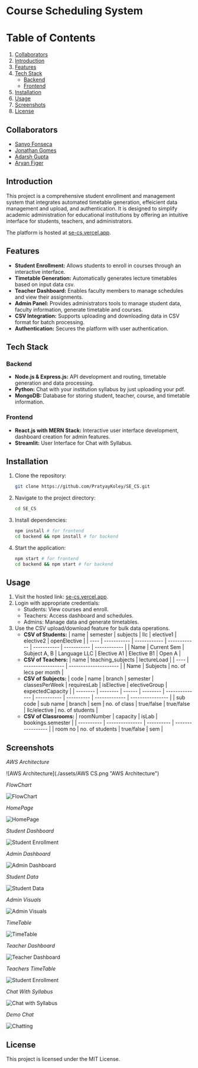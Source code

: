 # Course Scheduling System

# Table of Contents

1. [Collaborators](#collaborators)
2. [Introduction](#introduction)
3. [Features](#features)
4. [Tech Stack](#tech-stack)
   * [Backend](#backend)
   * [Frontend](#frontend)
5. [Installation](#installation)
6. [Usage](#usage)
7. [Screenshots](#screenshots)
8. [License](#license)

## Collaborators

- [Sanyo Fonseca](https://github.com/sAnyo08)
- [Jonathan Gomes](https://github.com/JonathanJourney99)
- [Adarsh Gupta](https://github.com/bugsnotallowed)
- [Aryan Figer](https://github.com/aryanfiger)

## Introduction

This project is a comprehensive student enrollment and management system that integrates automated timetable generation, effeicient data management and upload, and authentication. It is designed to simplify academic administration for educational institutions by offering an intuitive interface for students, teachers, and administrators.

The platform is hosted at [se-cs.vercel.app](https://se-cs.vercel.app).

## Features

- **Student Enrollment:** Allows students to enroll in courses through an interactive interface.
- **Timetable Generation:** Automatically generates lecture timetables based on input data csv.
- **Teacher Dashboard:** Enables faculty members to manage schedules and view their assignments.
- **Admin Panel:** Provides administrators tools to manage student data, faculty information, generate timetable and courses.
- **CSV Integration:** Supports uploading and downloading data in CSV format for batch processing.
- **Authentication:** Secures the platform with user authentication.

## Tech Stack

### Backend

- **Node.js & Express.js:** API development and routing, timetable generation and data processing.
- **Python:** Chat with your institution syllabus by just uploading your pdf.
- **MongoDB:** Database for storing student, teacher, course, and timetable information.

### Frontend

- **React.js with MERN Stack:** Interactive user interface development, dashboard creation for admin features.
- **Streamlit:** User Interface for Chat with Syllabus.

## Installation

1. Clone the repository:
   ```bash
   git clone https://github.com/PratyayKoley/SE_CS.git
   ```
2. Navigate to the project directory:
   ```bash
   cd SE_CS
   ```
3. Install dependencies:
   ```bash
   npm install # for frontend
   cd backend && npm install # for backend
   ```
4. Start the application:
   ```bash
   npm start # for frontend
   cd backend && npm start # for backend
   ```

## Usage

1. Visit the hosted link: [se-cs.vercel.app](https://se-cs.vercel.app).
2. Login with appropriate credentials:
   - Students: View courses and enroll.
   - Teachers: Access dashboard and schedules.
   - Admins: Manage data and generate timetables.
3. Use the CSV upload/download feature for bulk data operations.
   - **CSV of Students:**
     | name | semester    | subjects     | llc          | elective1   | elective2   | openElective |
     | ---- | ----------- | ------------ | ------------ | ----------- | ----------- | ------------ |
     | Name | Current Sem | Subject A, B | Language LLC | Elective A1 | Elective B1 | Open A       |
   - **CSV of Teachers:**
     | name | teaching_subjects | lectureLoad           |
     | ---- | ----------------- | --------------------- |
     | Name | Subjects          | no. of lecs per month |
   - **CSV of Subjects:**
     | code     | name     | branch | semester | classesPerWeek | requiresLab | isElective | electiveGroup | expectedCapacity |
     | -------- | -------- | ------ | -------- | -------------- | ----------- | ---------- | ------------- | ---------------- |
     | sub code | sub name | branch | sem      | no. of class   | true/false  | true/false | llc/elective  | no. of students  |
   - **CSV of Classrooms:**
     | roomNumber | capacity        | isLab      | bookings.semester |
     | ---------- | --------------- | ---------- | ----------------- |
     | room no    | no. of students | true/false | sem               |

## Screenshots

*AWS Architecture*

![AWS Architecture](./assets/AWS CS.png "AWS Architecture")

*FlowChart*

![FlowChart](./assets/FlowChart.png "FlowChart")

*HomePage*

![HomePage](./assets/Home.png "HomePage")

*Student Dashboard*

![Student Enrollment](./assets/Student_Enrollment.png)

*Admin Dashboard*

![Admin Dashboard](./assets/Admin_Dashboard.png)

*Student Data*

![Student Data](./assets/Student_Data.png)

*Admin Visuals*

![Admin Visuals](./assets/Admin_Visuals.png)

*TimeTable*

![TimeTable](./assets/TimeTable.png)

*Teacher Dashboard*

![Teacher Dashboard](./assets/Teacher_Dashboard.png)

*Teachers TimeTable*

![Student Enrollment](./assets/Teachers_TT.png)

*Chat With Syllabus*

![Chat with Syllabus](./assets/Chat_with_PDF.png)

*Demo Chat*

![Chatting](./assets/Demo_Chat.png)

## License

This project is licensed under the MIT License.
